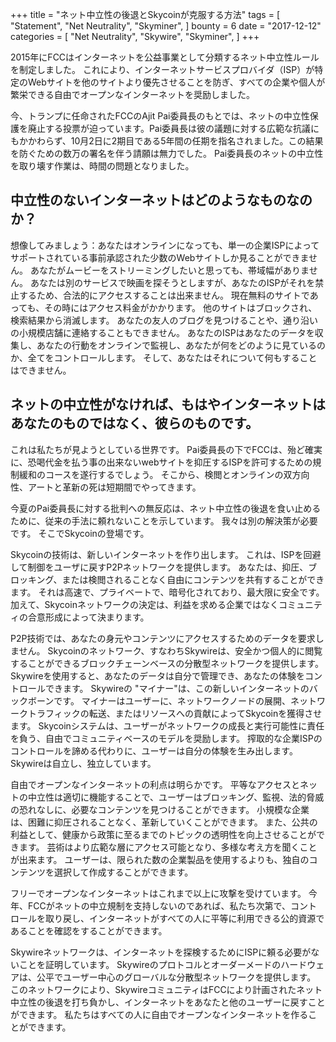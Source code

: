 +++
title = "ネット中立性の後退とSkycoinが克服する方法"
tags = [
    "Statement",
    "Net Neutrality",
    "Skyminer",
]
bounty = 6
date = "2017-12-12"
categories = [
    "Net Neutrality",
    "Skywire",
    "Skyminer",
]
+++

2015年にFCCはインターネットを公益事業として分類するネット中立性ルールを制定しました。 これにより、インターネットサービスプロバイダ（ISP）が特定のWebサイトを他のサイトより優先させることを防ぎ、すべての企業や個人が繁栄できる自由でオープンなインターネットを奨励しました。

今、トランプに任命されたFCCのAjit Pai委員長のもとでは、ネットの中立性保護を廃止する投票が迫っています。Pai委員長は彼の議題に対する広範な抗議にもかかわらず、10月2日に2期目である5年間の任期を指名されました。この結果を防ぐための数万の署名を伴う請願は無力でした。 Pai委員長のネットの中立性を取り壊す作業は、時間の問題となりました。

## 中立性のないインターネットはどのようなものなのか？

想像してみましょう：あなたはオンラインになっても、単一の企業ISPによってサポートされている事前承認された少数のWebサイトしか見ることができません。
あなたがムービーをストリーミングしたいと思っても、帯域幅がありません。
あなたは別のサービスで映画を探そうとしますが、あなたのISPがそれを禁止するため、合法的にアクセスすることは出来ません。
現在無料のサイトであっても、その時にはアクセス料金がかかります。
他のサイトはブロックされ、検索結果から消滅します。
あなたの友人のブログを見つけることや、通り沿いの小規模店舗に連絡することもできません。
あなたのISPはあなたのデータを収集し、あなたの行動をオンラインで監視し、あなたが何をどのように見ているのか、全てをコントロールします。
そして、あなたはそれについて何もすることはできません。

## ネットの中立性がなければ、もはやインターネットはあなたのものではなく、彼らのものです。

これは私たちが見ようとしている世界です。 
Pai委員長の下でFCCは、殆ど確実に、恐喝代金を払う事の出来ないwebサイトを抑圧するISPを許可するための規制緩和のコースを遂行するでしょう。
そこから、検閲とオンラインの双方向性、アートと革新の死は短期間でやってきます。

今夏のPai委員長に対する批判への無反応は、ネット中立性の後退を食い止めるために、従来の手法に頼れないことを示しています。
我々は別の解決策が必要です。 
そこでSkycoinの登場です。

Skycoinの技術は、新しいインターネットを作り出します。
これは、ISPを回避して制御をユーザに戻すP2Pネットワークを提供します。 
あなたは、抑圧、ブロッキング、または検閲されることなく自由にコンテンツを共有することができます。
それは高速で、プライベートで、暗号化されており、最大限に安全です。
加えて、Skycoinネットワークの決定は、利益を求める企業ではなくコミュニティの合意形成によって決まります。

P2P技術では、あなたの身元やコンテンツにアクセスするためのデータを要求しません。 
Skycoinのネットワーク、すなわちSkywireは、安全かつ個人的に閲覧することができるブロックチェーンベースの分散型ネットワークを提供します。
Skywireを使用すると、あなたのデータは自分で管理でき、あなたの体験をコントロールできます。
Skywireの "マイナー"は、この新しいインターネットのバックボーンです。 
マイナーはユーザーに、ネットワークノードの展開、ネットワークトラフィックの転送、またはリソースへの貢献によってSkycoinを獲得させます。
Skycoinシステムは、ユーザーがネットワークの成長と実行可能性に責任を負う、自由でコミュニティベースのモデルを奨励します。
搾取的な企業ISPのコントロールを諦める代わりに、ユーザーは自分の体験を生み出します。 
Skywireは自立し、独立しています。

自由でオープンなインターネットの利点は明らかです。 
平等なアクセスとネットの中立性は適切に機能することで、ユーザーはブロッキング、監視、法的脅威の恐れなしに、必要なコンテンツを見つけることができます。 
小規模な企業は、困難に抑圧されることなく、革新していくことができます。
また、公共の利益として、健康から政策に至るまでのトピックの透明性を向上させることができます。
芸術はより広範な層にアクセス可能となり、多様な考え方を聞くことが出来ます。
ユーザーは、限られた数の企業製品を使用するよりも、独自のコンテンツを選択して作成することができます。

フリーでオープンなインターネットはこれまで以上に攻撃を受けています。
今年、FCCがネットの中立規制を支持しないのであれば、私たち次第で、コントロールを取り戻し、インターネットがすべての人に平等に利用できる公的資源であることを確認をすることができます。

Skywireネットワークは、インターネットを探検するためにISPに頼る必要がないことを証明しています。 
Skywireのプロトコルとオーダーメードのハードウェアは、公平でユーザー中心のグローバルな分散型ネットワークを提供します。
このネットワークにより、SkywireコミュニティはFCCにより計画されたネット中立性の後退を打ち負かし、インターネットをあなたと他のユーザーに戻すことができます。 
私たちはすべての人に自由でオープンなインターネットを作ることができます。
